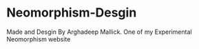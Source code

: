 # Neomorphism-Desgin
Made and Desgin By Arghadeep Mallick.
One of my Experimental Neomorphism website
